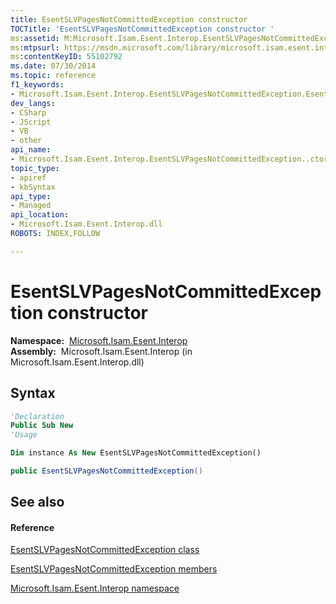 ```yaml
---
title: EsentSLVPagesNotCommittedException constructor 
TOCTitle: 'EsentSLVPagesNotCommittedException constructor '
ms:assetid: M:Microsoft.Isam.Esent.Interop.EsentSLVPagesNotCommittedException.#ctor
ms:mtpsurl: https://msdn.microsoft.com/library/microsoft.isam.esent.interop.esentslvpagesnotcommittedexception.esentslvpagesnotcommittedexception(v=EXCHG.10)
ms:contentKeyID: 55102792
ms.date: 07/30/2014
ms.topic: reference
f1_keywords:
- Microsoft.Isam.Esent.Interop.EsentSLVPagesNotCommittedException.EsentSLVPagesNotCommittedException
dev_langs:
- CSharp
- JScript
- VB
- other
api_name: 
- Microsoft.Isam.Esent.Interop.EsentSLVPagesNotCommittedException..ctor
topic_type: 
- apiref
- kbSyntax
api_type: 
- Managed
api_location: 
- Microsoft.Isam.Esent.Interop.dll
ROBOTS: INDEX,FOLLOW

---
```


# EsentSLVPagesNotCommittedException constructor

**Namespace:**  [Microsoft.Isam.Esent.Interop](hh596136\(v=exchg.10\).md)  
**Assembly:**  Microsoft.Isam.Esent.Interop (in Microsoft.Isam.Esent.Interop.dll)

## Syntax

``` vb
'Declaration
Public Sub New
'Usage

Dim instance As New EsentSLVPagesNotCommittedException()
```

``` csharp
public EsentSLVPagesNotCommittedException()
```

## See also

#### Reference

[EsentSLVPagesNotCommittedException class](dn350720\(v=exchg.10\).md)

[EsentSLVPagesNotCommittedException members](dn334820\(v=exchg.10\).md)

[Microsoft.Isam.Esent.Interop namespace](hh596136\(v=exchg.10\).md)

